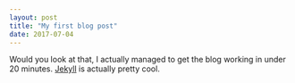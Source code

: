 ```yaml
---
layout: post
title: "My first blog post"
date: 2017-07-04
---
```


Would you look at that, I actually managed to get the blog working in under 20 minutes. [Jekyll](http://jekyllrb.com) is actually pretty cool.
